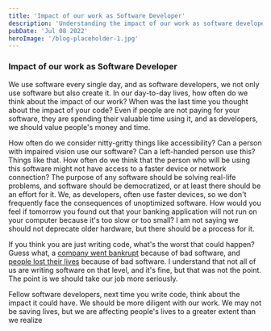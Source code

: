 ```yaml
---
title: 'Impact of our work as Software Developer'
description: 'Understanding the impact of our work as software developers'
pubDate: 'Jul 08 2022'
heroImage: '/blog-placeholder-1.jpg'
---
```

### Impact of our work as Software Developer

We use software every single day, and as software developers, we not only use software but also create it. In our day-to-day lives, how often do we think about the impact of our work? When was the last time you thought about the impact of your code? Even if people are not paying for your software, they are spending their valuable time using it, and as developers, we should value people's money and time.

How often do we consider nitty-gritty things like accessibility? Can a person with impaired vision use our software? Can a left-handed person use this? Things like that. How often do we think that the person who will be using this software might not have access to a faster device or network connection? The purpose of any software should be solving real-life problems, and software should be democratized, or at least there should be an effort for it. We, as developers, often use faster devices, so we don't frequently face the consequences of unoptimized software. How would you feel if tomorrow you found out that your banking application will not run on your computer because it's too slow or too small? I am not saying we should not deprecate older hardware, but there should be a process for it.

If you think you are just writing code, what's the worst that could happen? Guess what, a [company went bankrupt](https://dougseven.com/2014/04/17/knightmare-a-devops-cautionary-tale/) because of bad software, and [people lost their lives](https://hackaday.com/2015/10/26/killed-by-a-machine-the-therac-25/) because of bad software. I understand that not all of us are writing software on that level, and it's fine, but that was not the point. The point is we should take our job more seriously.

Fellow software developers, next time you write code, think about the impact it could have. We should be more diligent with our work. We may not be saving lives, but we are affecting people's lives to a greater extent than we realize
